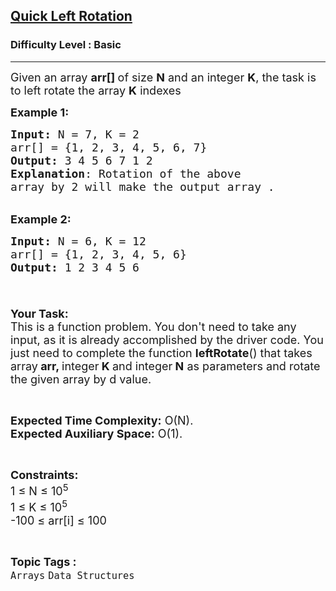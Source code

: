 <h2><a href="https://practice.geeksforgeeks.org/problems/quick-left-rotation3806/1?utm_source=youtube&utm_medium=collab_striver_ytdescription&utm_campaign=quick-left-rotation">Quick Left Rotation</a></h2><h3>Difficulty Level : Basic</h3><hr><div class="problems_problem_content__Xm_eO"><p><span style="font-size: 18px;">Given an array <strong>arr[] </strong>of size <strong>N</strong> and an integer <strong>K</strong>, the task is to left rotate the array <strong>K</strong> indexes</span></p>
<p><span style="font-size: 18px;"><strong>Example 1:</strong></span></p>
<pre><span style="font-size: 18px;"><strong>Input: </strong>N = 7, K = 2
arr[] = {1, 2, 3, 4, 5, 6, 7}
<strong>Output:</strong> 3 4 5 6 7 1 2
<strong>Explanation</strong>: Rotation of the above 
array by 2 will make the output array .</span></pre>
<p><br><span style="font-size: 18px;"><strong>Example 2:</strong></span><span style="font-size: 18px;"><strong> </strong></span></p>
<pre><span style="font-size: 18px;"><strong>Input: </strong>N = 6, K = 12
arr[] = {1, 2, 3, 4, 5, 6}
<strong>Output:</strong> 1 2 3 4 5 6

</span></pre>
<p><span style="font-size: 18px;"><strong>Your Task:</strong><br>This is a function problem. You don't need to take any input, as it is already accomplished by the driver code. You just need to complete the function <strong>leftRotate</strong>() that takes array<strong> arr, </strong>integer<strong> K </strong>and integer<strong> N</strong> as parameters and rotate the given array by d value.</span></p>
<p>&nbsp;</p>
<p><span style="font-size: 18px;"><strong>Expected Time Complexity:</strong> O(N).<br><strong>Expected Auxiliary Space:</strong> O(1).</span></p>
<p>&nbsp;</p>
<p><span style="font-size: 18px;"><strong>Constraints:<br></strong></span><span style="font-size: 18px;">1 ≤ N ≤ 10<sup>5<br></sup>1 ≤ K ≤ 10<sup>5<br></sup>-100 ≤ arr[i] ≤ 100<br></span></p></div><br><p><span style=font-size:18px><strong>Topic Tags : </strong><br><code>Arrays</code>&nbsp;<code>Data Structures</code>&nbsp;